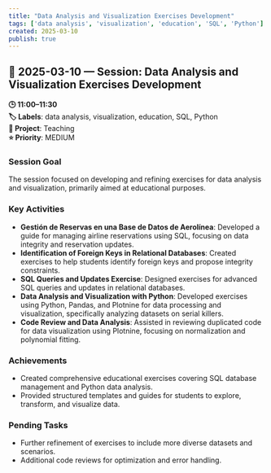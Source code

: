 ```yaml
---
title: "Data Analysis and Visualization Exercises Development"
tags: ['data analysis', 'visualization', 'education', 'SQL', 'Python']
created: 2025-03-10
publish: true
---
```


## 📅 2025-03-10 — Session: Data Analysis and Visualization Exercises Development

**🕒 11:00–11:30**  
**🏷️ Labels**: data analysis, visualization, education, SQL, Python  
**📂 Project**: Teaching  
**⭐ Priority**: MEDIUM  


### Session Goal
The session focused on developing and refining exercises for data analysis and visualization, primarily aimed at educational purposes.

### Key Activities
- **Gestión de Reservas en una Base de Datos de Aerolínea**: Developed a guide for managing airline reservations using SQL, focusing on data integrity and reservation updates.
- **Identification of Foreign Keys in Relational Databases**: Created exercises to help students identify foreign keys and propose integrity constraints.
- **SQL Queries and Updates Exercise**: Designed exercises for advanced SQL queries and updates in relational databases.
- **Data Analysis and Visualization with Python**: Developed exercises using Python, Pandas, and Plotnine for data processing and visualization, specifically analyzing datasets on serial killers.
- **Code Review and Data Analysis**: Assisted in reviewing duplicated code for data visualization using Plotnine, focusing on normalization and polynomial fitting.

### Achievements
- Created comprehensive educational exercises covering SQL database management and Python data analysis.
- Provided structured templates and guides for students to explore, transform, and visualize data.

### Pending Tasks
- Further refinement of exercises to include more diverse datasets and scenarios.
- Additional code reviews for optimization and error handling.
